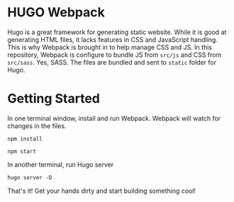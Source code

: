 # HUGO Webpack

Hugo is a great framework for generating static website. While it is good at generating HTML files, it lacks features in CSS and JavaScript handling. This is why Webpack is brought in to help manage CSS and JS. In this repository, Webpack is configure to bundle JS from `src/js` and CSS from `src/sass`. Yes, SASS. The files are bundled and sent to `static` folder for Hugo.

# Getting Started

In one terminal window, install and run Webpack. Webpack will watch for changes in the files.
```
npm install

npm start
```
In another terminal, run Hugo server
```
hugo server -D
```
That's it! Get your hands dirty and start building something cool!

